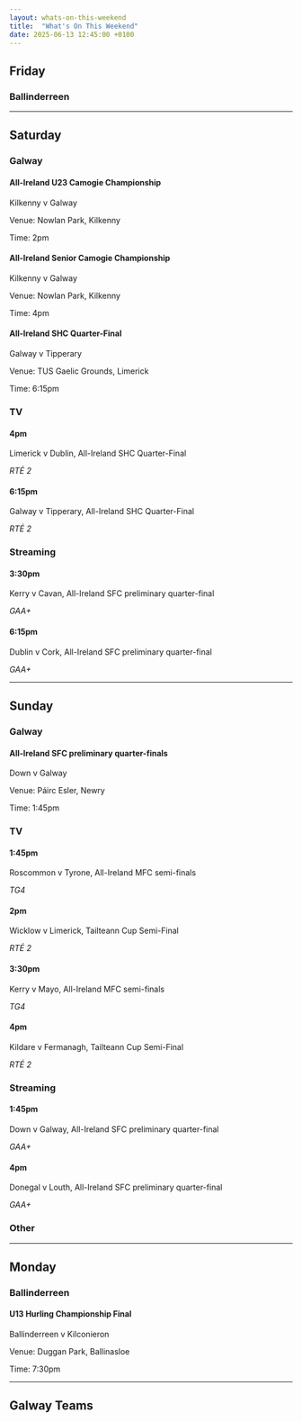 ```yaml
---
layout: whats-on-this-weekend
title:  "What's On This Weekend"
date: 2025-06-13 12:45:00 +0100
---
```


## Friday

### Ballinderreen



---

## Saturday

### Galway

#### All-Ireland U23 Camogie Championship

Kilkenny v Galway

Venue: Nowlan Park, Kilkenny

Time: 2pm

#### All-Ireland Senior Camogie Championship

Kilkenny v Galway

Venue: Nowlan Park, Kilkenny

Time: 4pm

#### All-Ireland SHC Quarter-Final

Galway v Tipperary

Venue: TUS Gaelic Grounds, Limerick

Time: 6:15pm

### TV

#### 4pm

Limerick v Dublin, All-Ireland SHC Quarter-Final

*RTÉ 2*

#### 6:15pm

Galway v Tipperary, All-Ireland SHC Quarter-Final

*RTÉ 2*

### Streaming

#### 3:30pm

Kerry v Cavan, All-Ireland SFC preliminary quarter-final

*GAA+*

#### 6:15pm

Dublin v Cork, All-Ireland SFC preliminary quarter-final

*GAA+*

---

## Sunday

### Galway

#### All-Ireland SFC preliminary quarter-finals

Down v Galway

Venue: Páirc Esler, Newry

Time: 1:45pm

### TV

#### 1:45pm

Roscommon v Tyrone, All-Ireland MFC semi-finals

*TG4*

#### 2pm

Wicklow v Limerick, Tailteann Cup Semi-Final

*RTÉ 2*

#### 3:30pm

Kerry v Mayo, All-Ireland MFC semi-finals

*TG4*

#### 4pm

Kildare v Fermanagh, Tailteann Cup Semi-Final

*RTÉ 2*

### Streaming

#### 1:45pm

Down v Galway, All-Ireland SFC preliminary quarter-final

*GAA+*

#### 4pm

Donegal v Louth, All-Ireland SFC preliminary quarter-final

*GAA+*

### Other

---

## Monday

### Ballinderreen

#### U13 Hurling Championship Final

Ballinderreen v Kilconieron

Venue: Duggan Park, Ballinasloe

Time: 7:30pm


---

## Galway Teams